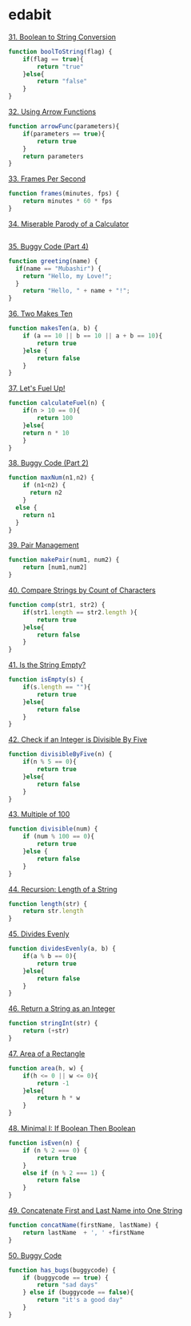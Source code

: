 # edabit
[31. Boolean to String Conversion](https://edabit.com/challenge/KSTkFSnaYBJdo6PHx)

```js
function boolToString(flag) {
	if(flag == true){
		return "true"
	}else{
		return "false"
	}
}
```

[32. Using Arrow Functions](https://edabit.com/challenge/QkvDge63crdGnMfvM)


```js
function arrowFunc(parameters){
	if(parameters == true){
		return true
	}
	return parameters
}
```

[33. Frames Per Second](https://edabit.com/challenge/d9suvbchE2bnHNQuK)

```js
function frames(minutes, fps) {
	return minutes * 60 * fps
}
```

[34. Miserable Parody of a Calculator](https://edabit.com/challenge/fh9i7k936rvfjnCYR)

```js

```

[35. Buggy Code (Part 4)](https://edabit.com/challenge/4SmqXvQtL6qRgzfha)

```js
function greeting(name) {
  if(name == "Mubashir") {
    return "Hello, my Love!";
  }
	return "Hello, " + name + "!";
}
```

[36. Two Makes Ten](https://edabit.com/challenge/5erCDJ8eJDrXkmwTK)

```js
function makesTen(a, b) {
	if (a == 10 || b == 10 || a + b == 10){
		return true
	}else {
		return false
	}
}
```

[37. Let's Fuel Up!](https://edabit.com/challenge/YMWDcSuYwYvve3HZj)

```js
function calculateFuel(n) {
	if(n > 10 == 0){
		return 100
	}else{
	return n * 10	
	}
}
```

[38. Buggy Code (Part 2)](https://edabit.com/challenge/uE9AJ4sSrrpSASMpu)

```js
function maxNum(n1,n2) {
	if (n1<n2) {
	  return n2
	}
  else {
	return n1
  }
}
```


[39. Pair Management](https://edabit.com/challenge/BFnsRqe8PFvEwcRNt)

```js
function makePair(num1, num2) {
	return [num1,num2]
}
```

[40. Compare Strings by Count of Characters](https://edabit.com/challenge/yHGowWucg3k2kJdZ4)

```js
function comp(str1, str2) {
	if(str1.length == str2.length ){
		return true
	}else{
		return false
	}
}
```

[41. Is the String Empty?](https://edabit.com/challenge/EzbfiquDoAc2Zc9FL)

```js
function isEmpty(s) {
	if(s.length == ""){
		return true
	}else{
		return false
	}
}
```

[42. Check if an Integer is Divisible By Five](https://edabit.com/challenge/iBQYbSHZGhpktLRdn)

```js
function divisibleByFive(n) {
	if(n % 5 == 0){
		return true
	}else{
		return false
	}
}
```


[43. Multiple of 100](https://edabit.com/challenge/qMr6wYGr6NaXAPQGF)

```js
function divisible(num) {
	if (num % 100 == 0){
		return true
	}else {
		return false
	}
}
```

[44. Recursion: Length of a String](https://edabit.com/challenge/4MSbtYFBiRtxHEkY8)

```js
function length(str) {
	return str.length
}
```


[45. Divides Evenly](https://edabit.com/challenge/JfB9mWmbwYHbupxCB)

```js
function dividesEvenly(a, b) {
	if(a % b == 0){
		return true
	}else{
		return false
	}
}
```

[46. Return a String as an Integer](https://edabit.com/challenge/rGsgEswWuW339yNxY)

```js
function stringInt(str) {
	return (+str)
}
```

[47. Area of a Rectangle](https://edabit.com/challenge/g6b9HqkXqWu6GpfTo)

```js
function area(h, w) {
	if(h <= 0 || w <= 0){
		return -1
	}else{
		return h * w
	}
}
```

[48. Minimal I: If Boolean Then Boolean](https://edabit.com/challenge/nEdLGbAZQ5LaiumP6)

```js
function isEven(n) {
	if (n % 2 === 0) {
		return true
	}
	else if (n % 2 === 1) {
		return false
	}
}
```

[49. Concatenate First and Last Name into One String](https://edabit.com/challenge/RQwdZmtrW8mCnuCMN)

```js
function concatName(firstName, lastName) {
	return lastName  + ', ' +firstName
}
```

[50. Buggy Code](https://edabit.com/challenge/r2MbSxquAGPnDkjQx)

```js
function has_bugs(buggycode) {
	if (buggycode == true) {
		return "sad days"
	} else if (buggycode == false){
		return "it's a good day"
	}
}
```